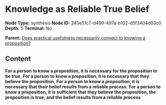 # Knowledge as Reliable True Belief

**Node Type:** synthesis
**Node ID:** 243e51c7-d499-497a-b102-d5f3404d03c0
**Depth:** 5
**Terminal:** No

**Parent:** [Does practical usefulness necessarily connect to knowing a proposition?](does-practical-usefulness-necessarily-connect-to-knowing-a-proposition-antithesis-c815af6a-b16f-40b4-886b-ef1943f1de4a.md)

## Content

**For a person to know a proposition, it is necessary for the proposition to be true**, **For a person to know a proposition, it is necessary that they believe the proposition**, **For a person to know a proposition, it is necessary that their belief results from a reliable process**, **For a person to know a proposition, it is sufficient that they believe the proposition, the proposition is true, and the belief results from a reliable process**
